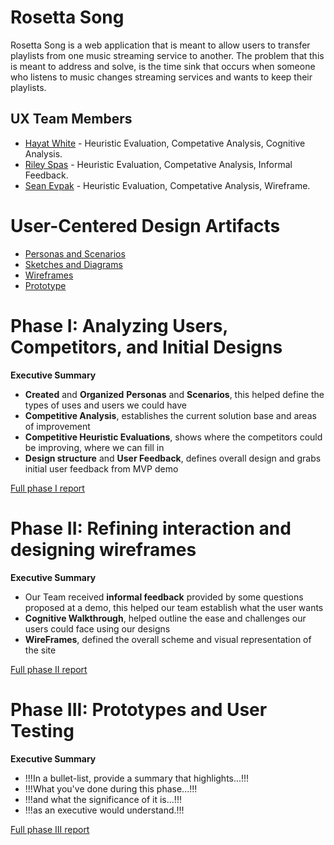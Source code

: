 # Rosetta Song


Rosetta Song is a web application that is meant to allow users to transfer playlists from one music streaming service to another. The problem that this is meant to address and solve, is the time sink that occurs when someone who listens to music changes streaming services and wants to keep their playlists.

## UX Team Members

* [Hayat White](https://github.com/ChicoState/ux-personal-portfolio-Hayat-White) - Heuristic Evaluation, Competative Analysis, Cognitive Analysis.
* [Riley Spas](https://github.com/ChicoState/ux-personal-portfolio-rileyspas21) - Heuristic Evaluation, Competative Analysis, Informal Feedback.
* [Sean Evpak](https://github.com/ChicoState/ux-personal-portfolio-sevpak) - Heuristic Evaluation, Competative Analysis, Wireframe.
  
# User-Centered Design Artifacts
 


* [Personas and Scenarios](personas/)
* [Sketches and Diagrams](sketches/)
* [Wireframes](wireframes/)
* [Prototype](#)

# Phase I: Analyzing Users, Competitors, and Initial Designs

**Executive Summary**

* **Created** and **Organized** **Personas** and **Scenarios**, this helped define the types of uses and users we could have
* **Competitive Analysis**, establishes the current solution base and areas of improvement
* **Competitive Heuristic Evaluations**, shows where the competitors could be improving, where we can fill in
* **Design structure** and **User Feedback**, defines overall design and grabs initial user feedback from MVP demo

[Full phase I report](phaseI/)

# Phase II: Refining interaction and designing wireframes

**Executive Summary**

* Our Team received **informal feedback** provided by some questions proposed at a demo, this helped our team establish what the user wants
* **Cognitive Walkthrough**, helped outline the ease and challenges our users could face using our designs
* **WireFrames**, defined the overall scheme and visual representation of the site

[Full phase II report](phaseII/)

# Phase III: Prototypes and User Testing

**Executive Summary**

* !!!In a bullet-list, provide a summary that highlights...!!!
* !!!What you've done during this phase...!!!
* !!!and what the significance of it is...!!!
* !!!as an executive would understand.!!!

[Full phase III report](phaseIII/)
